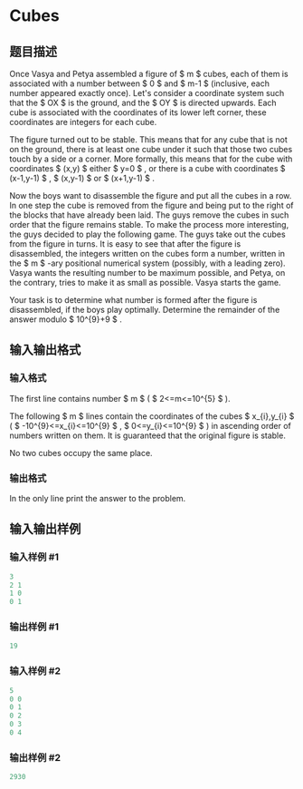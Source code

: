 # Cubes

## 题目描述

Once Vasya and Petya assembled a figure of $ m $ cubes, each of them is associated with a number between $ 0 $ and $ m-1 $ (inclusive, each number appeared exactly once). Let's consider a coordinate system such that the $ OX $ is the ground, and the $ OY $ is directed upwards. Each cube is associated with the coordinates of its lower left corner, these coordinates are integers for each cube.

The figure turned out to be stable. This means that for any cube that is not on the ground, there is at least one cube under it such that those two cubes touch by a side or a corner. More formally, this means that for the cube with coordinates $ (x,y) $ either $ y=0 $ , or there is a cube with coordinates $ (x-1,y-1) $ , $ (x,y-1) $ or $ (x+1,y-1) $ .

Now the boys want to disassemble the figure and put all the cubes in a row. In one step the cube is removed from the figure and being put to the right of the blocks that have already been laid. The guys remove the cubes in such order that the figure remains stable. To make the process more interesting, the guys decided to play the following game. The guys take out the cubes from the figure in turns. It is easy to see that after the figure is disassembled, the integers written on the cubes form a number, written in the $ m $ -ary positional numerical system (possibly, with a leading zero). Vasya wants the resulting number to be maximum possible, and Petya, on the contrary, tries to make it as small as possible. Vasya starts the game.

Your task is to determine what number is formed after the figure is disassembled, if the boys play optimally. Determine the remainder of the answer modulo $ 10^{9}+9 $ .

## 输入输出格式

### 输入格式

The first line contains number $ m $ ( $ 2<=m<=10^{5} $ ).

The following $ m $ lines contain the coordinates of the cubes $ x_{i},y_{i} $ ( $ -10^{9}<=x_{i}<=10^{9} $ , $ 0<=y_{i}<=10^{9} $ ) in ascending order of numbers written on them. It is guaranteed that the original figure is stable.

No two cubes occupy the same place.

### 输出格式

In the only line print the answer to the problem.

## 输入输出样例

### 输入样例 #1

```cpp
3
2 1
1 0
0 1

```
### 输出样例 #1

```cpp
19

```
### 输入样例 #2

```cpp
5
0 0
0 1
0 2
0 3
0 4

```
### 输出样例 #2

```cpp
2930

```
